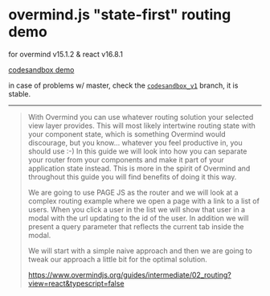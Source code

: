 # overmind.js "state-first" routing demo

for overmind v15.1.2 & react v16.8.1

[codesandbox demo](https://codesandbox.io/s/github/100ideas/overmind-routing-demo/tree/codesandbox_v1)

in case of problems w/ master, check the [`codesandbox_v1`](https://github.com/100ideas/overmind-routing-demo/tree/codesandbox_v1) branch, it is stable.

---

> With Overmind you can use whatever routing solution your selected view layer provides. This will most likely intertwine routing state with your component state, which is something Overmind would discourage, but you know… whatever you feel productive in, you should use :-) In this guide we will look into how you can separate your router from your components and make it part of your application state instead. This is more in the spirit of Overmind and throughout this guide you will find benefits of doing it this way.
> 
> We are going to use PAGE JS as the router and we will look at a complex routing example where we open a page with a link to a list of users. When you click a user in the list we will show that user in a modal with the url updating to the id of the user. In addition we will present a query parameter that reflects the current tab inside the modal.
>
> We will start with a simple naive approach and then we are going to tweak our approach a little bit for the optimal solution.
> 
> https://www.overmindjs.org/guides/intermediate/02_routing?view=react&typescript=false
